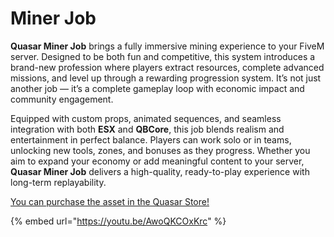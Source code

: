 # Miner Job

**Quasar Miner Job** brings a fully immersive mining experience to your FiveM server. Designed to be both fun and competitive, this system introduces a brand-new profession where players extract resources, complete advanced missions, and level up through a rewarding progression system. It’s not just another job — it’s a complete gameplay loop with economic impact and community engagement.

Equipped with custom props, animated sequences, and seamless integration with both **ESX** and **QBCore**, this job blends realism and entertainment in perfect balance. Players can work solo or in teams, unlocking new tools, zones, and bonuses as they progress. Whether you aim to expand your economy or add meaningful content to your server, **Quasar Miner Job** delivers a high-quality, ready-to-play experience with long-term replayability.

[You can purchase the asset in the Quasar Store!](https://www.quasar-store.com/scripts/miner)

{% embed url="https://youtu.be/AwoQKCOxKrc" %}
